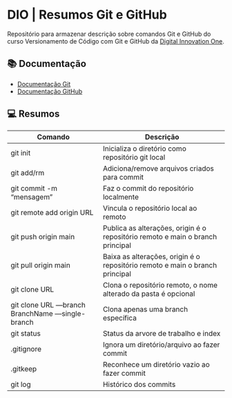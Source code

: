 
# DIO | Resumos Git e GitHub

Repositório para armazenar descrição sobre comandos Git e GitHub do curso Versionamento de Código com Git e GitHub da [Digital Innovation One](https://www.dio.me/).

##  📚 Documentação
- [Documentação Git](https://git-scm.com/doc)
- [Documentação GitHub](https://docs.github.com/)

##  💻 Resumos

| Comando | Descrição | 
|---------|-----------|
git init | Inicializa o diretório como repositório git local
git add/rm <file> | Adiciona/remove arquivos criados para commit
git commit  -m “mensagem” | Faz o commit do repositório localmente
git remote add origin URL | Vincula o repositório local ao remoto
git push origin main | Publica as alterações, origin é o repositório remoto e main o branch principal
git pull origin main | Baixa as alterações, origin é o repositório remoto e main o branch principal
git clone URL <nome da pasta> | Clona o repositório remoto, o nome alterado da pasta é opcional
git clone URL  —branch BranchName —single-branch | Clona apenas uma branch específica
git status | Status da arvore de trabalho e index
.gitignore | Ignora um diretório/arquivo ao fazer commit
.gitkeep | Reconhece um diretório vazio ao fazer commit
git log | Histórico dos commits